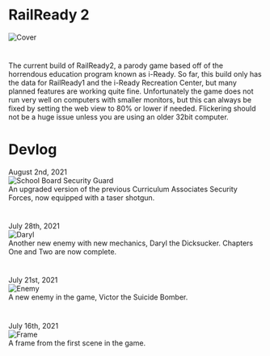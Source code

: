 # RailReady 2
![Cover](https://codesalvageon.github.io/magichat/images/output-onlineimagetools%20(11).png)
#
The current build of RailReady2, a parody game based off of the horrendous education program known as i-Ready. So far, this build only has the data for RailReady1 and the i-Ready Recreation Center, but many planned features are working quite fine. Unfortunately the game does not run very well on computers with smaller monitors, but this can always be fixed by setting the web view to 80% or lower if needed. Flickering should not be a huge issue unless you are using an older 32bit computer.
# Devlog
August 2nd, 2021
<br/>
![School Board Security Guard](https://media.discordapp.net/attachments/845052860051619855/871935966330368101/image0.png)
<br/>
An upgraded version of the previous Curriculum Associates Security Forces, now equipped with a taser shotgun.
#
July 28th, 2021
<br/>
![Daryl](https://media.discordapp.net/attachments/845052860051619855/868938312386228224/image0.png)
<br/>
Another new enemy with new mechanics, Daryl the Dicksucker. Chapters One and Two are now complete.
#
July 21st, 2021
<br/>
![Enemy](https://media.discordapp.net/attachments/845052860051619855/867555779123871764/image0.png)
<br/>
A new enemy in the game, Victor the Suicide Bomber.
#
July 16th, 2021
<br/>
![Frame](https://media.discordapp.net/attachments/845052860051619855/865743871093899274/image0.png)
<br/>
A frame from the first scene in the game.
